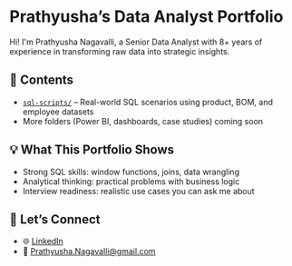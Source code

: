 # Prathyusha’s Data Analyst Portfolio

Hi! I'm Prathyusha Nagavalli, a Senior Data Analyst with 8+ years of experience in transforming raw data into strategic insights.

## 📂 Contents
- [`sql-scripts/`](./sql-scripts) – Real-world SQL scenarios using product, BOM, and employee datasets
- More folders (Power BI, dashboards, case studies) coming soon

## 💡 What This Portfolio Shows
- Strong SQL skills: window functions, joins, data wrangling
- Analytical thinking: practical problems with business logic
- Interview readiness: realistic use cases you can ask me about

## 🔗 Let’s Connect
- 🌐 [LinkedIn](https://www.linkedin.com/in/nprathyusha/)
- 📧 Prathyusha.Nagavalli@gmail.com
